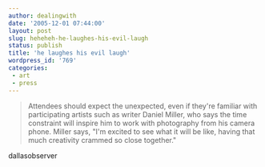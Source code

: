 ```yaml
---
author: dealingwith
date: '2005-12-01 07:44:00'
layout: post
slug: heheheh-he-laughes-his-evil-laugh
status: publish
title: 'he laughes his evil laugh'
wordpress_id: '769'
categories:
 - art
 - press
---
```


> Attendees should expect the unexpected, even if they're familiar with participating artists such as writer Daniel Miller, who says the time constraint will inspire him to work with photography from his camera phone. Miller says, "I'm excited to see what it will be like, having that much creativity crammed so close together."

<a class="dead">dallasobserver</a>

